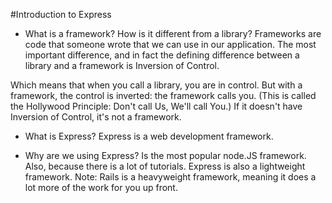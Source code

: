 #Introduction to Express

* What is a framework? How is it different from a library?
Frameworks are code that someone wrote that we can use in our application. The most important difference, and in fact the defining difference between a library and a framework is Inversion of Control.

Which means that when you call a library, you are in control. But with a framework, the control is inverted: the framework calls you. (This is called the Hollywood Principle: Don't call Us, We'll call You.) If it doesn't have Inversion of Control, it's not a framework.

* What is Express?
Express is a web development framework.

* Why are we using Express?
Is the most popular node.JS framework. Also, because there is a lot of tutorials. Express is also a lightweight framework. Note: Rails is a heavyweight framework, meaning it does a lot more of the work for you up front.
